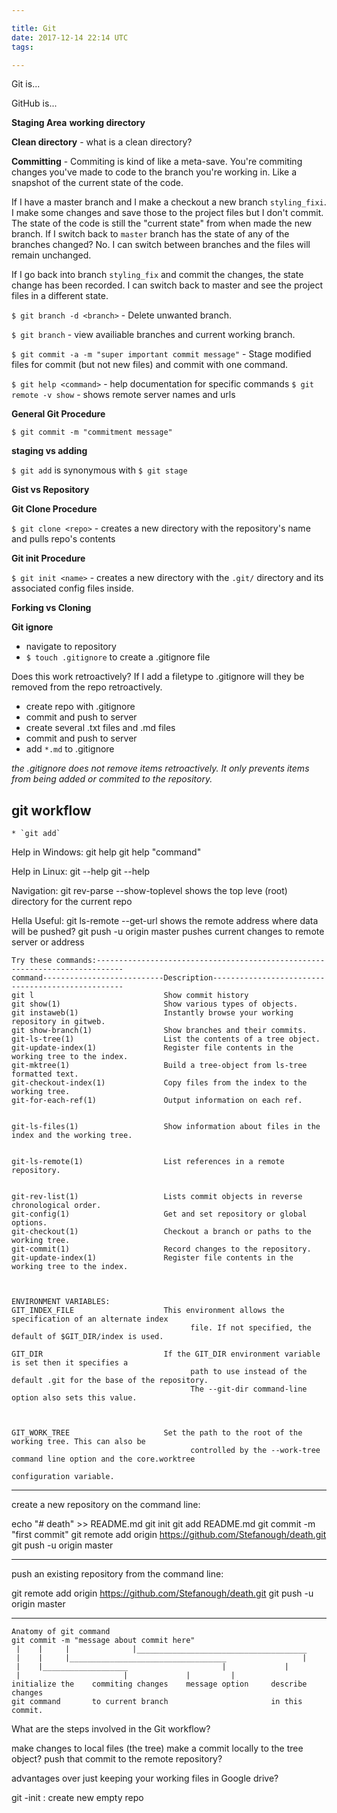 ```yaml
---

title: Git
date: 2017-12-14 22:14 UTC
tags: 

---
```


Git is...

GitHub is...

**Staging Area**
**working directory**

**Clean directory** - what is a clean directory?

**Committing** - Commiting is kind of like a meta-save. You're commiting changes you've made to code to the branch you're working in. Like a snapshot of the current state of the code.

If I have a master branch and I make a checkout a new branch `styling_fixi`. I make some changes and save those to the project files but I don't commit. The state of the code is still the "current state" from when made the new branch. If I switch back to `master` branch has the state of any of the branches changed? No. I can switch between branches and the files will remain unchanged.

If I go back into branch `styling_fix` and commit the changes, the state change has been recorded. I can switch back to master and see the project files in a different state.

`$ git branch -d <branch>` - Delete unwanted branch.

`$ git branch` - view availiable branches and current working branch.

`$ git commit -a -m "super important commit message"` - Stage modified files for commit (but not new files) and commit with one command.

`$ git help <command>` - help documentation for specific commands 
`$ git remote -v show` - shows remote server names and urls

**General Git Procedure**

`$ git commit -m "commitment message"`

**staging vs adding**

`$ git add` is synonymous with `$ git stage`

**Gist vs Repository**


**Git Clone Procedure**

`$ git clone <repo>` - creates a new directory with the repository's name and pulls repo's contents

**Git init Procedure**

`$ git init <name>` - creates a new directory with the `.git/` directory and its associated config files inside.

**Forking vs Cloning**

**Git ignore**

* navigate to repository
* `$ touch .gitignore` to create a .gitignore file

Does this work retroactively? If I add a filetype to .gitignore will they be removed from the repo retroactively.

- create repo with .gitignore
- commit and push to server
- create several .txt files and .md files
- commit and push to server
- add `*.md` to .gitignore

*the .gitignore does not remove items retroactively. It only prevents items from being added or commited to the repository.*


git workflow
------------
    * `git add`

Help in Windows: git help
                 git help "command"

Help in Linux: git --help
               git <command> --help

Navigation:
git rev-parse --show-toplevel     shows the top leve (root) directory for the current repo

Hella Useful:
git ls-remote --get-url           shows the remote address where data will be pushed?
git push -u origin master         pushes current changes to remote server or address


```
Try these commands:----------------------------------------------------------------------------
command---------------------------Description--------------------------------------------------
git l                             Show commit history
git show(1)                       Show various types of objects.
git instaweb(1)                   Instantly browse your working repository in gitweb.
git show-branch(1)                Show branches and their commits.
git-ls-tree(1)                    List the contents of a tree object.
git-update-index(1)               Register file contents in the working tree to the index.
git-mktree(1)                     Build a tree-object from ls-tree formatted text.
git-checkout-index(1)             Copy files from the index to the working tree.
git-for-each-ref(1)               Output information on each ref.


git-ls-files(1)                   Show information about files in the index and the working tree.


git-ls-remote(1)                  List references in a remote repository.


git-rev-list(1)                   Lists commit objects in reverse chronological order.
git-config(1)                     Get and set repository or global options.
git-checkout(1)                   Checkout a branch or paths to the working tree.
git-commit(1)                     Record changes to the repository.
git-update-index(1)               Register file contents in the working tree to the index.



ENVIRONMENT VARIABLES:
GIT_INDEX_FILE                    This environment allows the specification of an alternate index
			                            file. If not specified, the default of $GIT_DIR/index is used.

GIT_DIR                           If the GIT_DIR environment variable is set then it specifies a
			                            path to use instead of the default .git for the base of the repository.
			                            The --git-dir command-line option also sets this value.



GIT_WORK_TREE                     Set the path to the root of the working tree. This can also be
			                            controlled by the --work-tree command line option and the core.worktree
														      configuration variable.
```


-------------------------------------------------------------
create a new repository on the command line:

echo "# death" >> README.md
git init
git add README.md
git commit -m "first commit"
git remote add origin https://github.com/Stefanough/death.git
git push -u origin master

-------------------------------------------------------------
push an existing repository from the command line:

git remote add origin https://github.com/Stefanough/death.git
git push -u origin master

-------------------------------------------------------------


```
Anatomy of git command
git commit -m "message about commit here"
 |    |     |              |______________________________________
 |    |     |___________________________________                 |
 |    |___________________                     |	         |
 |                       |		       |		 |
initialize the    commiting changes    message option     describe changes
git command       to current branch                       in this commit.
```

What are the steps involved in the Git workflow?


make changes to local files (the tree)
make a commit locally to the tree object?
push that commit to the remote repository?

advantages over just keeping your working files in Google drive?


git -init : create new empty repo
